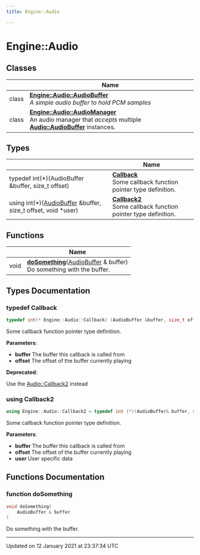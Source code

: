 ```yaml
---
title: Engine::Audio

---
```


# Engine::Audio

## Classes

|                | Name           |
| -------------- | -------------- |
| class | **[Engine::Audio::AudioBuffer](/Classes/classEngine_1_1Audio_1_1AudioBuffer.md)** <br>_A simple audio buffer to hold PCM samples_ |
| class | **[Engine::Audio::AudioManager](/Classes/classEngine_1_1Audio_1_1AudioManager.md)** <br>An audio manager that _accepts_ multiple **[Audio::AudioBuffer](/Classes/classEngine_1_1Audio_1_1AudioBuffer.md)** instances.  |

## Types

|                | Name           |
| -------------- | -------------- |
| typedef int(*)(AudioBuffer &buffer, size_t offset) | **[Callback](/Namespaces/namespaceEngine_1_1Audio.md#typedef-callback)** <br>Some callback function pointer type definition.  |
| using int(*)([AudioBuffer](/Classes/classEngine_1_1Audio_1_1AudioBuffer.md) &buffer, size_t offset, void *user) | **[Callback2](/Namespaces/namespaceEngine_1_1Audio.md#using-callback2)** <br>Some callback function pointer type definition.  |

## Functions

|                | Name           |
| -------------- | -------------- |
| void | **[doSomething](/Namespaces/namespaceEngine_1_1Audio.md#function-dosomething)**([AudioBuffer](/Classes/classEngine_1_1Audio_1_1AudioBuffer.md) & buffer)<br>Do something with the buffer.  |

## Types Documentation

### typedef Callback

```cpp
typedef int(* Engine::Audio::Callback) (AudioBuffer &buffer, size_t offset);
```

Some callback function pointer type definition. 

**Parameters**: 

  * **buffer** The buffer this callback is called from 
  * **offset** The offset of the buffer currently playing 


**Deprecated**: 

Use the [Audio::Callback2](/Namespaces/namespaceEngine_1_1Audio.md#using-callback2) instead 

### using Callback2

```cpp
using Engine::Audio::Callback2 = typedef int (*)(AudioBuffer& buffer, size_t offset, void* user);
```

Some callback function pointer type definition. 

**Parameters**: 

  * **buffer** The buffer this callback is called from 
  * **offset** The offset of the buffer currently playing 
  * **user** User specific data 



## Functions Documentation

### function doSomething

```cpp
void doSomething(
    AudioBuffer & buffer
)
```

Do something with the buffer. 





-------------------------------

Updated on 12 January 2021 at 23:37:34 UTC